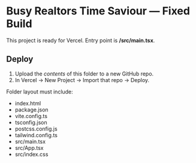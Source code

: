 
# Busy Realtors Time Saviour — Fixed Build

This project is ready for Vercel. Entry point is **/src/main.tsx**.

## Deploy
1. Upload the *contents* of this folder to a new GitHub repo.
2. In Vercel → New Project → Import that repo → Deploy.

Folder layout must include:
- index.html
- package.json
- vite.config.ts
- tsconfig.json
- postcss.config.js
- tailwind.config.ts
- src/main.tsx
- src/App.tsx
- src/index.css
